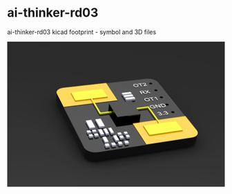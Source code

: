 # ai-thinker-rd03
ai-thinker-rd03 kicad footprint - symbol and 3D files

![alt text](https://github.com/ccadic/ai-thinker-rd03/blob/main/rd03d.JPG)
